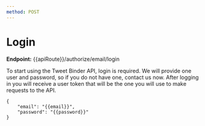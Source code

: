 ```yaml
---
method: POST
---
```


# Login

**Endpoint:** {{apiRoute}}/authorize/email/login

To start using the Tweet Binder API, login is required. We will provide one user and password, so if you do not have one, contact us now. After logging in you will receive a user token that will be the one you will use to make requests to the API.

```
{
	"email": "{{email}}",
	"password": "{{password}}"
}
```
